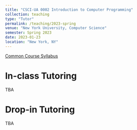 ```yaml
---
title: "CSCI-UA 0002 Introduction to Computer Programming"
collection: teaching
type: "Tutor"
permalink: /teaching/2023-spring
venue: "New York University, Computer Science"
semester: Spring 2023
date: 2023-01-23
location: "New York, NY"
---
```


[Common Course Syllabus](https://cs.nyu.edu/elearning/CSCI_UA_0002/common_syllabus.php)

In-class Tutoring
======

TBA
<!---
[CSCI-UA.0002-006](https://cs.nyu.edu/courses/fall22/CSCI-UA.0002-006/) with Prof. [David Prager](https://www.sps.nyu.edu/homepage/academics/faculty-directory/20453-david-a-prager.html): 
Monday/Wednesday 12:30-13:45 at [Kimmel Center 803](https://goo.gl/maps/dBMHcEi4cVZ7sbau7)

[CSCI-UA.0002-010](https://cs.nyu.edu/courses/fall22/CSCI-UA.0002-010/) with Prof. [Khye Borg Liew](https://www.linkedin.com/in/khye-borg/): Tuesday/Thursday 15:30-16:45 ONLINE
-->

Drop-in Tutoring
======

TBA
<!---
Thursday 17:00-21:00 at [Warren Weaver Hall 202](https://maps.google.com/maps?hl=en&q=Warren%20Weaver%20Hall%20room%20202)

Friday 21:15-22:15 at [Zoom](https://nyu.zoom.us/j/96138221304)

Saturday 18:15-22:15 at [Zoom](https://nyu.zoom.us/j/96138221304)

Sunday 19:15-22:15 at [Zoom](https://nyu.zoom.us/j/96138221304)
-->
